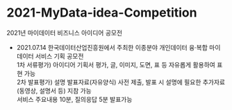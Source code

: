 # 2021-MyData-idea-Competition
2021년 마이데이터 비즈니스 아이디어 공모전  
  
- 2021.07.14 한국데이터산업진흥원에서 주최한 이종분야 개인데이터 융·복합 마이데이터 서비스 기획 공모전  
  1차 서류평가) 아이디어 기획서 평가, 글, 이미지, 도면, 표 등 자유롭게 활용하여 표현 가능  
  2차 발표평가) 설명 발표자료(자유양식) 사전 제출, 발표 시 설명에 필요한 추가자료(동영상, 설명서 등) 지참 가능  
               서비스 주요내용 10분, 질의응답 5분 발표가능  
  
